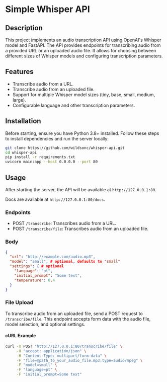 # Simple Whisper API

## Description

This project implements an audio transcription API using OpenAI's Whisper model and FastAPI. The API provides endpoints for transcribing audio from a provided URL or an uploaded audio file. It allows for choosing between different sizes of Whisper models and configuring transcription parameters.

## Features

- Transcribe audio from a URL.
- Transcribe audio from an uploaded file.
- Support for multiple Whisper model sizes (tiny, base, small, medium, large).
- Configurable language and other transcription parameters.

## Installation

Before starting, ensure you have Python 3.8+ installed. Follow these steps to install dependencies and run the server locally:

```bash
git clone https://github.com/wildsonc/whisper-api.git
cd whisper-api
pip install -r requirements.txt
uvicorn main:app --host 0.0.0.0 --port 80
```

## Usage

After starting the server, the API will be available at `http://127.0.0.1:80`.

Docs are available at `http://127.0.0.1:80/docs`.

### Endpoints

- POST `/transcribe`: Transcribes audio from a URL.
- POST `/transcribe/file`: Transcribes audio from an uploaded file.

### Body

```json
{
  "url": "http://example.com/audio.mp3",
  "model": "small", # optional, defaults to "small"
  "settings": { # optional
    "language": "pt",
    "initial_prompt": "Some text",
    "temperature": 0.4
  }
}
```

### File Upload

To transcribe audio from an uploaded file, send a POST request to `/transcribe/file`. This endpoint accepts form data with the audio file, model selection, and optional settings.

#### cURL Example

```bash
curl -X POST "http://127.0.0.1:80/transcribe/file" \
     -H "accept: application/json" \
     -H "Content-Type: multipart/form-data" \
     -F "file=@path_to_your_audio_file.mp3;type=audio/mpeg" \
     -F "model=small" \
     -F "language=pt" \
     -F "initial_prompt=Some text"

```
